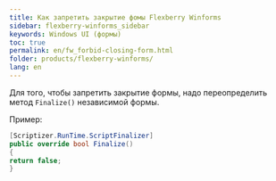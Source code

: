 ```yaml
---
title: Как запретить закрытие фомы Flexberry Winforms
sidebar: flexberry-winforms_sidebar
keywords: Windows UI (формы)
toc: true
permalink: en/fw_forbid-closing-form.html
folder: products/flexberry-winforms/
lang: en
---
```


Для того, чтобы запретить закрытие формы, надо переопределить метод `Finalize()` независимой формы.

Пример:

```csharp
[Scriptizer.RunTime.ScriptFinalizer]
public override bool Finalize()
{
return false;
}
```